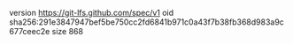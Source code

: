 version https://git-lfs.github.com/spec/v1
oid sha256:291e3847947bef5be750cc2fd6841b971c0a43f7b38fb368d983a9c677ceec2e
size 868
